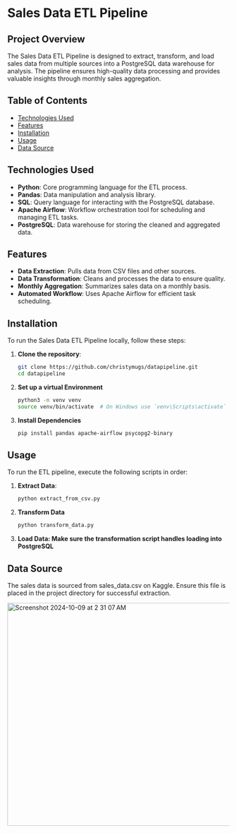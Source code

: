 # Sales Data ETL Pipeline

## Project Overview
The Sales Data ETL Pipeline is designed to extract, transform, and load sales data from multiple sources into a PostgreSQL data warehouse for analysis. The pipeline ensures high-quality data processing and provides valuable insights through monthly sales aggregation.

## Table of Contents
- [Technologies Used](#technologies-used)
- [Features](#features)
- [Installation](#installation)
- [Usage](#usage)
- [Data Source](#data-source)

## Technologies Used
- **Python**: Core programming language for the ETL process.
- **Pandas**: Data manipulation and analysis library.
- **SQL**: Query language for interacting with the PostgreSQL database.
- **Apache Airflow**: Workflow orchestration tool for scheduling and managing ETL tasks.
- **PostgreSQL**: Data warehouse for storing the cleaned and aggregated data.

## Features
- **Data Extraction**: Pulls data from CSV files and other sources.
- **Data Transformation**: Cleans and processes the data to ensure quality.
- **Monthly Aggregation**: Summarizes sales data on a monthly basis.
- **Automated Workflow**: Uses Apache Airflow for efficient task scheduling.

## Installation
To run the Sales Data ETL Pipeline locally, follow these steps:

1. **Clone the repository**:
   ```bash
   git clone https://github.com/christymugs/datapipeline.git
   cd datapipeline
2. **Set up a virtual Environment**
      ```bash
   python3 -m venv venv
   source venv/bin/activate  # On Windows use `venv\Scripts\activate`
3. **Install Dependencies**
     ```bash
   pip install pandas apache-airflow psycopg2-binary


## Usage
To run the ETL pipeline, execute the following scripts in order:

1. **Extract Data**:
   ```bash
   python extract_from_csv.py
   
2. **Transform Data**
      ```bash
   python transform_data.py

3. **Load Data: Make sure the transformation script handles loading into PostgreSQL**

## Data Source
The sales data is sourced from sales_data.csv on Kaggle. Ensure this file is placed in the project directory for successful extraction.

<img width="505" alt="Screenshot 2024-10-09 at 2 31 07 AM" src="https://github.com/user-attachments/assets/ecb154a6-c663-4dbb-b239-fff45c995c88">

